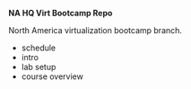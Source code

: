 **NA HQ Virt Bootcamp Repo**
 
North America virtualization bootcamp branch.

- schedule
- intro
- lab setup
- course overview

